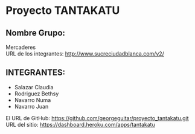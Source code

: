 # Proyecto TANTAKATU

## Nombre Grupo: 
Mercaderes  
URL de los integrantes: http://www.sucreciudadblanca.com/v2/
    
## INTEGRANTES:
- Salazar Claudia
- Rodriguez Bethsy
- Navarro Numa
- Navarro Juan

El URL de GitHub: https://github.com/georgeguitar/proyecto_tantakatu.git  
URL del sitio: https://dashboard.heroku.com/apps/tantakatu  
